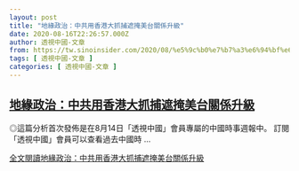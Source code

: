 ```yaml
---
layout: post
title: "地緣政治：中共用香港大抓捕遮掩美台關係升級"
date: 2020-08-16T22:26:57.000Z
author: 透視中國-文章
from: https://tw.sinoinsider.com/2020/08/%e5%9c%b0%e7%b7%a3%e6%94%bf%e6%b2%bb%ef%bc%9a%e4%b8%ad%e5%85%b1%e7%94%a8%e9%a6%99%e6%b8%af%e5%a4%a7%e6%8a%93%e6%8d%95%e9%81%ae%e6%8e%a9%e7%be%8e%e5%8f%b0%e9%97%9c%e4%bf%82%e5%8d%87%e7%b4%9a/
tags: [ 透視中國-文章 ]
categories: [ 透視中國-文章 ]
---
```

<!--1597616817000-->
[地緣政治：中共用香港大抓捕遮掩美台關係升級](https://tw.sinoinsider.com/2020/08/%e5%9c%b0%e7%b7%a3%e6%94%bf%e6%b2%bb%ef%bc%9a%e4%b8%ad%e5%85%b1%e7%94%a8%e9%a6%99%e6%b8%af%e5%a4%a7%e6%8a%93%e6%8d%95%e9%81%ae%e6%8e%a9%e7%be%8e%e5%8f%b0%e9%97%9c%e4%bf%82%e5%8d%87%e7%b4%9a/)
------

<div>
◎這篇分析首次發佈是在8月14日「透視中國」會員專屬的中國時事週報中。 訂閱「透視中國」會員可以查看過去中國時 ... <p class="read-more-container"><a title="地緣政治：中共用香港大抓捕遮掩美台關係升級" class="read-more button" href="https://tw.sinoinsider.com/2020/08/%e5%9c%b0%e7%b7%a3%e6%94%bf%e6%b2%bb%ef%bc%9a%e4%b8%ad%e5%85%b1%e7%94%a8%e9%a6%99%e6%b8%af%e5%a4%a7%e6%8a%93%e6%8d%95%e9%81%ae%e6%8e%a9%e7%be%8e%e5%8f%b0%e9%97%9c%e4%bf%82%e5%8d%87%e7%b4%9a/#more-9578">全文閱讀<span class="screen-reader-text">地緣政治：中共用香港大抓捕遮掩美台關係升級</span></a></p>
</div>
